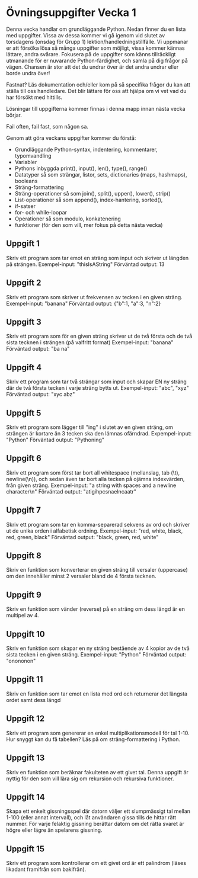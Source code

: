 # Övningsuppgifter Vecka 1

Denna vecka handlar om grundläggande Python. Nedan finner du en lista med uppgifter. Vissa av dessa kommer vi gå igenom vid slutet av torsdagens (onsdag för Grupp 1) lektion/handledningstillfälle. Vi uppmanar er att försöka lösa så många uppgifter som möjligt, vissa kommer kännas lättare, andra svårare. Fokusera på de uppgifter som känns tillräckligt utmanande för er nuvarande Python-färdighet, och samla på dig frågor på vägen. Chansen är stor att det du undrar över är det andra undrar eller borde undra över!

Fastnat? Läs dokumentation och/eller kom på så specifika frågor du kan att ställa till oss handledare. Det blir lättare för oss att hjälpa om vi vet vad du har försökt med hittills.

Lösningar till uppgifterna kommer finnas i denna mapp innan nästa vecka börjar.

Fail often, fail fast, som någon sa.

Genom att göra veckans uppgifter kommer du förstå:

* Grundläggande Python-syntax, indentering, kommentarer, typomvandling
* Variabler
* Pythons inbyggda print(), input(), len(), type(), range()
* Datatyper så som strängar, listor, sets, dictionaries (maps, hashmaps), booleans
* Sträng-formattering
* Sträng-operationer så som join(), split(), upper(), lower(), strip()
* List-operationer så som append(), index-hantering, sorted(),
* if-satser
* for- och while-loopar
* Operationer så som modulo, konkatenering
* funktioner (för den som vill, mer fokus på detta nästa vecka)

## Uppgift 1

Skriv ett program som tar emot en sträng som input och skriver ut längden på strängen.
Exempel-input: "thisIsAString"
Förväntad output: 13

## Uppgift 2

Skriv ett program som skriver ut frekvensen av tecken i en given sträng.
Exempel-input: "banana"
Förväntad output: {"b":1, "a":3, "n":2}

## Uppgift 3

Skriv ett program som för en given sträng skriver ut de två första och de två sista tecknen i strängen (på valfritt format)
Exempel-input: "banana"
Förväntad output: "ba na"

## Uppgift 4

Skriv ett program som tar två strängar som input och skapar EN ny sträng där de två första tecken i varje sträng bytts ut.
Exempel-input: "abc", "xyz"
Förväntad output: "xyc abz"

## Uppgift 5

Skriv ett program som lägger till "ing" i slutet av en given sträng, om strängen är kortare än 3 tecken ska den lämnas ofärndrad.
Expempel-input: "Python"
Förväntad output: "Pythoning"

## Uppgift 6

Skriv ett program som först tar bort all whitespace (mellanslag, tab (\t), newline(\n)), och sedan även tar bort alla tecken på ojämna indexvärden, från given sträng.
Exempel-input: "a string with spaces and a newline character\n"
Förväntad output: "atigihpcsnaelncaatr"

## Uppgift 7

Skriv ett program som tar en komma-separerad sekvens av ord och skriver ut de unika orden i alfabetisk ordning.
Exempel-input: "red, white, black, red, green, black"
Förväntad output: "black, green, red, white"

## Uppgift 8

Skriv en funktion som konverterar en given sträng till versaler (uppercase) om den innehåller minst 2 versaler bland de 4 första tecknen.

## Uppgift 9

Skriv en funktion som vänder (reverse) på en sträng om dess längd är en multipel av 4.

## Uppgift 10

Skriv en funktion som skapar en ny sträng bestående av 4 kopior av de två sista tecken i en given sträng.
Exempel-input: "Python"
Förväntad output: "onononon"

## Uppgift 11

Skriv en funktion som tar emot en lista med ord och returnerar det längsta ordet samt dess längd

## Uppgift 12

Skriv ett program som genererar en enkel multiplikationsmodell för tal 1-10. Hur snyggt kan du få tabellen? Läs på om sträng-formattering i Python.

## Uppgift 13

Skriv en funktion som beräknar fakulteten av ett givet tal.
Denna uppgift är nyttig för den som vill lära sig om rekursion och rekursiva funktioner.

## Uppgift 14

Skapa ett enkelt gissningsspel där datorn väljer ett slumpmässigt tal mellan 1-100 (eller annat intervall), och låt användaren gissa tills de hittar rätt nummer.
För varje felaktig gissning berättar datorn om det rätta svaret är högre eller lägre än spelarens gissning.

## Uppgift 15

Skriv ett program som kontrollerar om ett givet ord är ett palindrom (läses likadant framifrån som bakifrån).